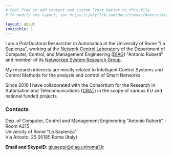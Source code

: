 ```yaml
---
# Feel free to add content and custom Front Matter to this file.
# To modify the layout, see https://jekyllrb.com/docs/themes/#overriding-theme-defaults

layout: about
invisible: 1
---
```


I am a PostDoctoral Researcher in Automatica at the University of Rome "La Sapienza", working at the [Network Control Laboratory](http://diag.uniroma1.it/nclab/) of the Department of Computer, Control, and Management Engineering ([DIAG](http://diag.uniroma1.it)) "Antonio Ruberti" and member of its [Networked System Research Group](https://www.diag.uniroma1.it/en/gruppi-di-ricerca/18328).

My research interests are mostly related to Intelligent Control Systems and Control Methods for the analysis and control of Smart Networks.

Since 2016 I have collaborated with the Consortium for the Research in Automation and Telecomunications ([CRAT](https://www.crat.eu)) in the scope of various EU and national funded projects.

### Contacts

Dep. of Computer, Control and Management Engineering "Antonio Ruberti" - Room A215  
University of Rome "La Sapienza"  
Via Ariosto, 25 00185 Rome (Italy)

**Email and SkypeID**:  [giuseppi@diag.uniroma1.it](mailto:giuseppi@diag.uniroma1.it)

